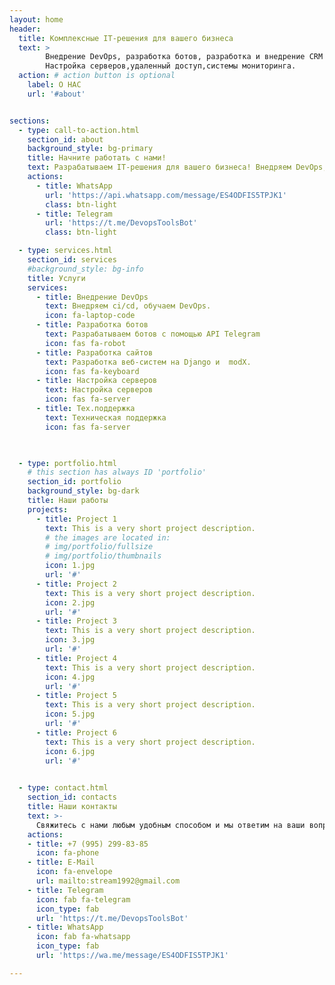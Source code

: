 ```yaml
---
layout: home
header:
  title: Комплексные IT-решения для вашего бизнеса
  text: >
        Внедрение DevOps, разработка ботов, разработка и внедрение CRM на Django.
        Настройка серверов,удаленный доступ,системы мониторинга. 
  action: # action button is optional
    label: О НАС
    url: '#about'


sections:
  - type: call-to-action.html
    section_id: about
    background_style: bg-primary
    title: Начните работать с нами!
    text: Разрабатываем IT-решения для вашего бизнеса! Внедряем DevOps,разрабатываем веб-системы, ботов, оказываем поддержку. 
    actions:
      - title: WhatsApp
        url: 'https://api.whatsapp.com/message/ES4ODFIS5TPJK1'
        class: btn-light
      - title: Telegram
        url: 'https://t.me/DevopsToolsBot'
        class: btn-light

  - type: services.html
    section_id: services
    #background_style: bg-info
    title: Услуги
    services:
      - title: Внедрение DevOps
        text: Внедряем ci/cd, обучаем DevOps.
        icon: fa-laptop-code
      - title: Разработка ботов
        text: Разрабатываем ботов с помощью API Telegram
        icon: fas fa-robot
      - title: Разработка сайтов
        text: Разработка веб-систем на Django и  modX.
        icon: fas fa-keyboard
      - title: Настройка серверов
        text: Настройка серверов
        icon: fas fa-server
      - title: Тех.поддержка
        text: Техническая поддержка
        icon: fas fa-server

     

  - type: portfolio.html
    # this section has always ID 'portfolio'
    section_id: portfolio
    background_style: bg-dark
    title: Наши работы
    projects:
      - title: Project 1
        text: This is a very short project description.
        # the images are located in:
        # img/portfolio/fullsize
        # img/portfolio/thumbnails
        icon: 1.jpg
        url: '#'
      - title: Project 2
        text: This is a very short project description.
        icon: 2.jpg
        url: '#'
      - title: Project 3
        text: This is a very short project description.
        icon: 3.jpg
        url: '#'
      - title: Project 4
        text: This is a very short project description.
        icon: 4.jpg
        url: '#'
      - title: Project 5
        text: This is a very short project description.
        icon: 5.jpg
        url: '#'
      - title: Project 6
        text: This is a very short project description.
        icon: 6.jpg
        url: '#'

  
  - type: contact.html
    section_id: contacts
    title: Наши контакты
    text: >-
      Свяжитесь с нами любым удобным способом и мы ответим на ваши вопросы. 
    actions:
    - title: +7 (995) 299-83-85
      icon: fa-phone
    - title: E-Mail
      icon: fa-envelope
      url: mailto:stream1992@gmail.com
    - title: Telegram
      icon: fab fa-telegram
      icon_type: fab
      url: 'https://t.me/DevopsToolsBot'
    - title: WhatsApp
      icon: fab fa-whatsapp
      icon_type: fab
      url: 'https://wa.me/message/ES4ODFIS5TPJK1'

---
```

